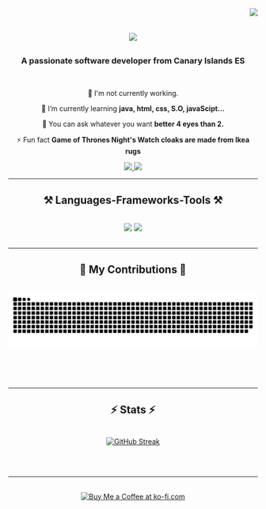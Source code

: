<img align="right" src="https://visitor-badge.laobi.icu/badge?page_id=Rumomo.Rumomo" />

<h1 align="center">
    <img src="https://readme-typing-svg.herokuapp.com/?font=Righteous&size=35&center=true&vCenter=true&width=500&height=70&duration=4000&lines=Hi+There!+👋;+I'm+Ruymán+Mora!;" />
</h1>

<h3 align="center">A passionate software developer from Canary Islands ES</h3>

<br/>

<div align="center">
 
 🔭 I'm not currently working.
 
 🌱 I’m currently learning **java, html, css, S.O, javaScipt...**

💬 You can ask whatever you want **better 4 eyes than 2.**

⚡ Fun fact **Game of Thrones Night's Watch cloaks are made from Ikea rugs**

 </div>
 
<div align="center"> 
  <a href="mailto:ruymanmora@gmail.com">
    <img src="https://img.shields.io/badge/Gmail-333333?style=for-the-badge&logo=gmail&logoColor=red" />
  </a>
  <a href="https://linkedin.com/in/ruyman-mora" target="_blank">
    <img src="https://img.shields.io/badge/LinkedIn-0077B5?style=for-the-badge&logo=linkedin&logoColor=white" target="_blank" />
  </a>
 
</div>

 <hr/>
 
<h2 align="center">⚒️ Languages-Frameworks-Tools ⚒️</h2>
<br/>
<div align="center">
    <img src="https://skillicons.dev/icons?i=java,bootstrap,html,css,vscode,github,git" />
    <img src="https://skillicons.dev/icons?i=python,javascript,typescript,c,java,mysql" /><br>
</div>

<br/>
<hr/>

<div align="center">
  <h2>🐍 My Contributions 🐍</h2>
  <br>
  <img alt="snake eating my contributions" src="https://raw.githubusercontent.com/Rumomo/Rumomo/output/github-contribution-grid-snake.svg" />
  
  <br/><br/><br/>
</div>

<hr/>

<h2 align="center">⚡ Stats ⚡</h2>
<br>
<div align=center>
<a href="https://git.io/streak-stats"><img src="https://streak-stats.demolab.com?user=Rumomo" alt="GitHub Streak" /></a>
</div>

<br/><br/>

<hr/>

<br/>

<div align="center">
<a href='https://ko-fi.com/rumomo' target='_blank'><img height='64' style='border:0px;height:64px;' src='https://storage.ko-fi.com/cdn/kofi1.png?v=3' border='0' alt='Buy Me a Coffee at ko-fi.com' /></a>
</div>

<br/>
